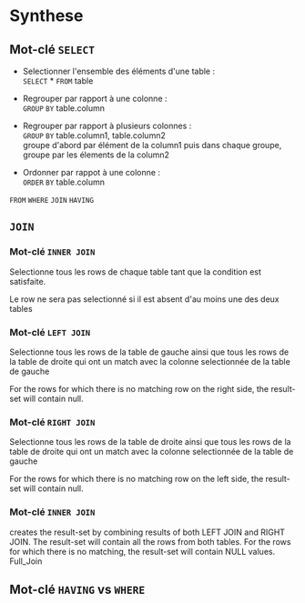 # Synthese

## Mot-clé ```SELECT```

* Selectionner l'ensemble des éléments d'une table :   
```SELECT``` * ```FROM``` table

* Regrouper par rapport à une colonne :     
```GROUP``` ```BY``` table.column

* Regrouper par rapport à plusieurs colonnes :          
```GROUP``` ```BY``` table.column1, table.column2       
groupe d'abord par élément de la column1 puis dans chaque groupe, groupe par les élements de la column2

* Ordonner par rappot à une colonne :     
```ORDER``` ```BY``` table.column



```FROM```
```WHERE```
```JOIN```
```HAVING```

## ```JOIN```

### Mot-clé ```INNER JOIN```

Selectionne tous les rows de chaque table tant que la condition est satisfaite.

Le row ne sera pas selectionné si il est absent d'au moins une des deux tables

### Mot-clé ```LEFT JOIN```

Selectionne tous les rows de la table de gauche ainsi que tous les rows de la table de droite qui ont un match avec la colonne selectionnée de la table de gauche

For the rows for which there is no matching row on the right side, the result-set will contain null. 

### Mot-clé ```RIGHT JOIN```

Selectionne tous les rows de la table de droite ainsi que tous les rows de la table de droite qui ont un match avec la colonne selectionnée de la table de gauche

For the rows for which there is no matching row on the left side, the result-set will contain null.

### Mot-clé ```INNER JOIN```

creates the result-set by combining results of both LEFT JOIN and RIGHT JOIN. The result-set will contain all the rows from both tables. For the rows for which there is no matching, the result-set will contain NULL values.
Full_Join


## Mot-clé ```HAVING``` vs ```WHERE```

